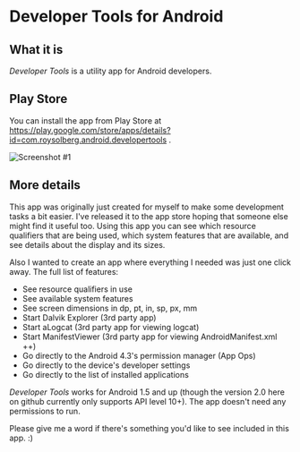 # Developer Tools for Android
## What it is
*Developer Tools* is a utility app for Android developers.

## Play Store
You can install the app from Play Store at https://play.google.com/store/apps/details?id=com.roysolberg.android.developertools .

![Screenshot #1](https://github.com/roys/java-android-developertools/raw/master/misc/src/screenshots/Screenshot_2016-04-21-23-19-28.png "The main screen.")

## More details
This app was originally just created for myself to make some development tasks a bit easier. I've released it to the app store hoping that someone else might find it useful too.
Using this app you can see which resource qualifiers that are being used, which system features that are available, and see details about the display and its sizes.

Also I wanted to create an app where everything I needed was just one click away. The full list of features:
- See resource qualifiers in use
- See available system features
- See screen dimensions in dp, pt, in, sp, px, mm
- Start Dalvik Explorer (3rd party app)
- Start aLogcat (3rd party app for viewing logcat)
- Start ManifestViewer (3rd party app for viewing AndroidManifest.xml ++)
- Go directly to the Android 4.3's permission manager (App Ops)
- Go directly to the device's developer settings
- Go directly to the list of installed applications

*Developer Tools* works for Android 1.5 and up (though the version 2.0 here on github currently only supports API level 10+). The app doesn't need any permissions to run.

Please give me a word if there's something you'd like to see included in this app. :)
